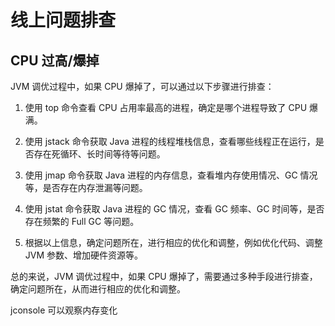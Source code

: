 # 线上问题排查

## CPU 过高/爆掉

JVM 调优过程中，如果 CPU 爆掉了，可以通过以下步骤进行排查：

1. 使用 top 命令查看 CPU 占用率最高的进程，确定是哪个进程导致了 CPU 爆满。

2. 使用 jstack 命令获取 Java 进程的线程堆栈信息，查看哪些线程正在运行，是否存在死循环、长时间等待等问题。

3. 使用 jmap 命令获取 Java 进程的内存信息，查看堆内存使用情况、GC 情况等，是否存在内存泄漏等问题。

4. 使用 jstat 命令获取 Java 进程的 GC 情况，查看 GC 频率、GC 时间等，是否存在频繁的 Full GC 等问题。

5. 根据以上信息，确定问题所在，进行相应的优化和调整，例如优化代码、调整 JVM 参数、增加硬件资源等。

总的来说，JVM 调优过程中，如果 CPU 爆掉了，需要通过多种手段进行排查，确定问题所在，从而进行相应的优化和调整。

jconsole 可以观察内存变化
